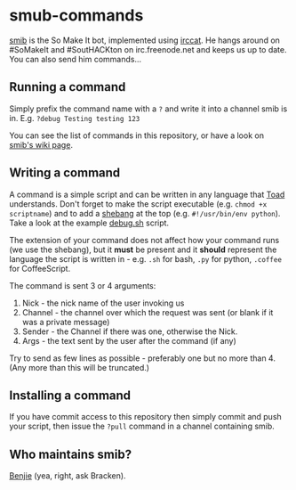 smub-commands
=============

[smib][] is the So Make It bot, implemented using [irccat][]. He hangs
around on #SoMakeIt and #SoutHACKton on irc.freenode.net and keeps us up
to date. You can also send him commands...

Running a command
-----------------

Simply prefix the command name with a `?` and write it into a channel
smib is in. E.g. `?debug Testing testing 123`

You can see the list of commands in this repository, or have a look on
[smib's wiki page][smib].

Writing a command
-----------------

A command is a simple script and can be written in any language that
[Toad][] understands. Don't forget to make the script executable (e.g.
`chmod +x scriptname`) and to add a [shebang][] at the top (e.g.
`#!/usr/bin/env python`). Take a look at the example [debug.sh][]
script.

The extension of your command does not affect how your command runs 
(we use the shebang), but it **must** be present and it **should** 
represent the language the script is written in - e.g. `.sh` for bash,
`.py` for python, `.coffee` for CoffeeScript.

The command is sent 3 or 4 arguments:

  1. Nick - the nick name of the user invoking us
  2. Channel - the channel over which the request was sent (or blank if
     it was a private message)
  3. Sender - the Channel if there was one, otherwise the Nick.
  4. Args - the text sent by the user after the command (if any)

Try to send as few lines as possible - preferably one but no more than
4. (Any more than this will be truncated.)

Installing a command
--------------------

If you have commit access to this repository then simply commit and
push your script, then issue the `?pull` command in a channel
containing smib.

Who maintains smib?
-------------------

[Benjie][] (yea, right, ask Bracken).

[Toad]: https://wiki.somakeit.org.uk/wiki/Toad
[irccat]: https://github.com/RJ/irccat
[smib]: https://wiki.somakeit.org.uk/wiki/smib
[shebang]: http://en.wikipedia.org/wiki/Shebang_(Unix)
[debug.sh]: https://github.com/so-make-it/irccat-commands/blob/master/debug.sh
[Benjie]: https://wiki.somakeit.org.uk/wiki/User:Benjie
